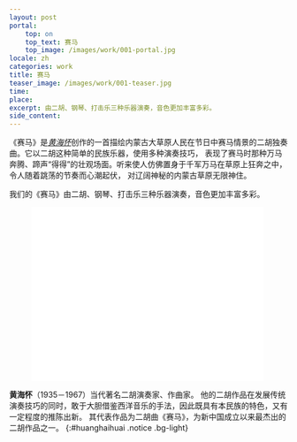 ```yaml
---
layout: post
portal:
    top: on
    top_text: 赛马
    top_image: /images/work/001-portal.jpg
locale: zh
categories: work
title: 赛马
teaser_image: /images/work/001-teaser.jpg
time: 
place: 
excerpt: 由二胡、钢琴、打击乐三种乐器演奏，音色更加丰富多彩。
side_content: 
---
```


《赛马》是[*黄海怀*](#huanghaihuai)创作的一首描绘内蒙古大草原人民在节日中赛马情景的二胡独奏曲。它以二胡这种简单的民族乐器，使用多种演奏技巧，
表现了赛马时那种万马奔腾、蹄声“得得”的壮观场面。听来使人仿佛置身于千军万马在草原上狂奔之中，令人随着跳荡的节奏而心潮起伏，
对辽阔神秘的内蒙古草原无限神住。

我们的《赛马》由二胡、钢琴、打击乐三种乐器演奏，音色更加丰富多彩。

<figure class="video-container">
    <iframe width="420" height="315" src="//www.youtube.com/embed/dAfxoyIcHaU" frameborder="0" allowfullscreen></iframe>
</figure>

<i class="icon-note icon-inline"></i><b>黄海怀</b>（1935－1967）当代著名二胡演奏家、作曲家。
他的二胡作品在发展传统演奏技巧的同时，敢于大胆借鉴西洋音乐的手法，因此既具有本民族的特色，又有一定程度的推陈出新。
其代表作品为二胡曲《赛马》，为新中国成立以来最杰出的二胡作品之一。
{:#huanghaihuai .notice .bg-light}